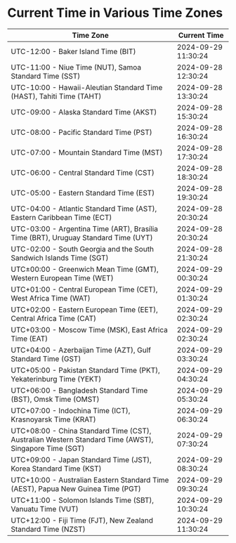 # Current Time in Various Time Zones

| Time Zone | Current Time |
|-----------|--------------|
| UTC-12:00 - Baker Island Time (BIT) | 2024-09-29 11:30:24 |
| UTC-11:00 - Niue Time (NUT), Samoa Standard Time (SST) | 2024-09-28 12:30:24 |
| UTC-10:00 - Hawaii-Aleutian Standard Time (HAST), Tahiti Time (TAHT) | 2024-09-28 13:30:24 |
| UTC-09:00 - Alaska Standard Time (AKST) | 2024-09-28 15:30:24 |
| UTC-08:00 - Pacific Standard Time (PST) | 2024-09-28 16:30:24 |
| UTC-07:00 - Mountain Standard Time (MST) | 2024-09-28 17:30:24 |
| UTC-06:00 - Central Standard Time (CST) | 2024-09-28 18:30:24 |
| UTC-05:00 - Eastern Standard Time (EST) | 2024-09-28 19:30:24 |
| UTC-04:00 - Atlantic Standard Time (AST), Eastern Caribbean Time (ECT) | 2024-09-28 20:30:24 |
| UTC-03:00 - Argentina Time (ART), Brasília Time (BRT), Uruguay Standard Time (UYT) | 2024-09-28 20:30:24 |
| UTC-02:00 - South Georgia and the South Sandwich Islands Time (SGT) | 2024-09-28 21:30:24 |
| UTC±00:00 - Greenwich Mean Time (GMT), Western European Time (WET) | 2024-09-29 00:30:24 |
| UTC+01:00 - Central European Time (CET), West Africa Time (WAT) | 2024-09-29 01:30:24 |
| UTC+02:00 - Eastern European Time (EET), Central Africa Time (CAT) | 2024-09-29 02:30:24 |
| UTC+03:00 - Moscow Time (MSK), East Africa Time (EAT) | 2024-09-29 02:30:24 |
| UTC+04:00 - Azerbaijan Time (AZT), Gulf Standard Time (GST) | 2024-09-29 03:30:24 |
| UTC+05:00 - Pakistan Standard Time (PKT), Yekaterinburg Time (YEKT) | 2024-09-29 04:30:24 |
| UTC+06:00 - Bangladesh Standard Time (BST), Omsk Time (OMST) | 2024-09-29 05:30:24 |
| UTC+07:00 - Indochina Time (ICT), Krasnoyarsk Time (KRAT) | 2024-09-29 06:30:24 |
| UTC+08:00 - China Standard Time (CST), Australian Western Standard Time (AWST), Singapore Time (SGT) | 2024-09-29 07:30:24 |
| UTC+09:00 - Japan Standard Time (JST), Korea Standard Time (KST) | 2024-09-29 08:30:24 |
| UTC+10:00 - Australian Eastern Standard Time (AEST), Papua New Guinea Time (PGT) | 2024-09-29 09:30:24 |
| UTC+11:00 - Solomon Islands Time (SBT), Vanuatu Time (VUT) | 2024-09-29 10:30:24 |
| UTC+12:00 - Fiji Time (FJT), New Zealand Standard Time (NZST) | 2024-09-29 11:30:24 |
